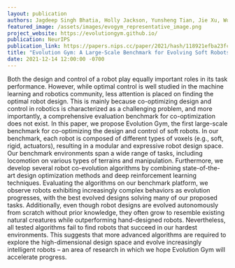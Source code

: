 ```yaml
---
layout: publication
authors: Jagdeep Singh Bhatia, Holly Jackson, Yunsheng Tian, Jie Xu, Wojciech Matusik
featured_image: /assets/images/evogym_representative_image.png
project_website: https://evolutiongym.github.io/
publication: NeurIPS
publication_link: https://papers.nips.cc/paper/2021/hash/118921efba23fc329e6560b27861f0c2-Abstract.html
title: "Evolution Gym: A Large-Scale Benchmark for Evolving Soft Robots"
date: 2021-12-14 12:00:00 -0700
---
```


Both the design and control of a robot play equally important roles in its task performance. However, while optimal control is well studied in the machine learning and robotics community, less attention is placed on finding the optimal robot design. This is mainly because co-optimizing design and control in robotics is characterized as a challenging problem, and more importantly, a comprehensive evaluation benchmark for co-optimization does not exist. In this paper, we propose Evolution Gym, the first large-scale benchmark for co-optimizing the design and control of soft robots. In our benchmark, each robot is composed of different types of voxels (e.g., soft, rigid, actuators), resulting in a modular and expressive robot design space. Our benchmark environments span a wide range of tasks, including locomotion on various types of terrains and manipulation. Furthermore, we develop several robot co-evolution algorithms by combining state-of-the-art design optimization methods and deep reinforcement learning techniques. Evaluating the algorithms on our benchmark platform, we observe robots exhibiting increasingly complex behaviors as evolution progresses, with the best evolved designs solving many of our proposed tasks. Additionally, even though robot designs are evolved autonomously from scratch without prior knowledge, they often grow to resemble existing natural creatures while outperforming hand-designed robots. Nevertheless, all tested algorithms fail to find robots that succeed in our hardest environments. This suggests that more advanced algorithms are required to explore the high-dimensional design space and evolve increasingly intelligent robots – an area of research in which we hope Evolution Gym will accelerate progress.